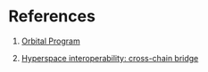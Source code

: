 # References

1. [Orbital Program](https://medium.com/@zenon.network/orbital-program-protocol-level-liquidity-2f9567830105)

2. [Hyperspace interoperability: cross-chain bridge](https://medium.com/@zenon.network/hyperspace-x-accelerator-z-towards-a-dao-of-daos-38dfad496365)
